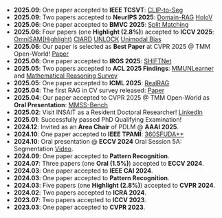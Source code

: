 - **2025.09**: One paper accepted to **IEEE TCSVT**: [CLIP-to-Seg](https://ieeexplore.ieee.org/abstract/document/11187310)
- **2025.09**: Two papers accepted to **NeurIPS 2025**: [Domain-RAG](https://arxiv.org/pdf/2506.05872?) [HoloV](https://arxiv.org/pdf/2510.02912)
- **2025.06**: One paper accepted to **BMVC 2025**: [Split Matching](https://arxiv.org/pdf/2505.05023)
- **2025.06**: Four papers (one **Highlight (2.8%)**) accepted to **ICCV 2025**: [OmniSAM(Highlight)](https://arxiv.org/pdf/2503.07098) [CIARD](https://arxiv.org/pdf/2509.12633) [UNLOCK](https://arxiv.org/pdf/2506.21198) [Unimodal Bias](https://arxiv.org/pdf/2505.06635)
- **2025.06**: Our paper is selected as **Best Paper** at CVPR 2025 @ TMM Open-World! [Paper](https://arxiv.org/pdf/2503.18445)
- **2025.06**: One paper accepted to **IROS 2025**: [SHIFTNet](https://arxiv.org/pdf/2503.02581)
- **2025.05**: Two papers accepted to **ACL 2025 Findings**: [MMUNLearner](https://arxiv.org/pdf/2502.11051) and [Mathematical Reasoning Survey](https://arxiv.org/pdf/2412.11936)
- **2025.05**: One paper accepted to **ICML 2025**: [RealRAG](https://arxiv.org/pdf/2502.00848)
- **2025.04**: The first RAG in CV survey released: [Paper](https://arxiv.org/pdf/2503.18016)
- **2025.04**: Our paper accepted to CVPR 2025 @ TMM Open-World as **Oral Presentation**: [MMSS-Bench](https://arxiv.org/pdf/2503.18445)
- **2025.02**: Visit INSAIT as a Resident Doctoral Researcher! [LinkedIn](https://www.linkedin.com/posts/insaitinstitute_insait-ai-computervision-activity-7297518558874406912-c9PO?utm_source=share&utm_medium=member_desktop&rcm=ACoAAEnD3sQBGae5cdlTD6ToV59qsKz7e_q4uk8)
- **2025.01**: Successfully passed PhD Qualifying Examination!
- **2024.12**: Invited as an **Area Chair** of PDLM @ **AAAI 2025**.
- **2024.10**: One paper accepted to **IEEE TPAMI**: [360SFUDA++](https://arxiv.org/pdf/2404.16501)
- **2024.10**: Oral presentation @ **ECCV 2024** Oral Session 5A: Segmentation [Video](https://eccv.ecva.net/virtual/2024/session/103).
- **2024.09**: One paper accepted to **Pattern Recognition**.
- **2024.07**: Three papers (one **Oral (1.5%)**) accepted to **ECCV 2024**.
- **2024.03**: One paper accepted to **IEEE CAI 2024**.
- **2024.03**: One paper accepted to **Pattern Recognition**.
- **2024.03**: Five papers (one **Highlight (2.8%)**) accepted to **CVPR 2024**.
- **2024.02**: Two papers accepted to **ICRA 2024**.
- **2023.07**: Two papers accepted to **ICCV 2023**.
- **2023.03**: One paper accepted to **CVPR 2023**.
